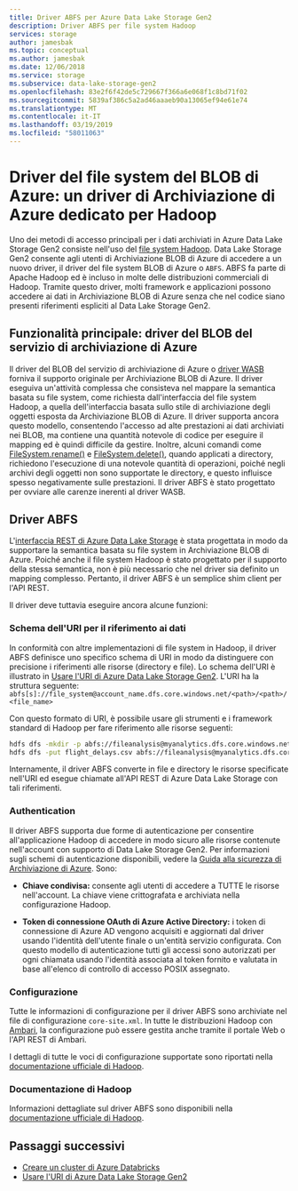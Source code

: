 ```yaml
---
title: Driver ABFS per Azure Data Lake Storage Gen2
description: Driver ABFS per file system Hadoop
services: storage
author: jamesbak
ms.topic: conceptual
ms.author: jamesbak
ms.date: 12/06/2018
ms.service: storage
ms.subservice: data-lake-storage-gen2
ms.openlocfilehash: 83e2f6f42de5c729667f366a6e068f1c8bd71f02
ms.sourcegitcommit: 5839af386c5a2ad46aaaeb90a13065ef94e61e74
ms.translationtype: MT
ms.contentlocale: it-IT
ms.lasthandoff: 03/19/2019
ms.locfileid: "58011063"
---
```

# <a name="the-azure-blob-filesystem-driver-abfs-a-dedicated-azure-storage-driver-for-hadoop"></a>Driver del file system del BLOB di Azure: un driver di Archiviazione di Azure dedicato per Hadoop

Uno dei metodi di accesso principali per i dati archiviati in Azure Data Lake Storage Gen2 consiste nell'uso del [file system Hadoop](https://hadoop.apache.org/docs/current/hadoop-project-dist/hadoop-common/filesystem/index.html). Data Lake Storage Gen2 consente agli utenti di Archiviazione BLOB di Azure di accedere a un nuovo driver, il driver del file system BLOB di Azure o `ABFS`. ABFS fa parte di Apache Hadoop ed è incluso in molte delle distribuzioni commerciali di Hadoop. Tramite questo driver, molti framework e applicazioni possono accedere ai dati in Archiviazione BLOB di Azure senza che nel codice siano presenti riferimenti espliciti al Data Lake Storage Gen2.

## <a name="prior-capability-the-windows-azure-storage-blob-driver"></a>Funzionalità principale: driver del BLOB del servizio di archiviazione di Azure

Il driver del BLOB del servizio di archiviazione di Azure o [driver WASB](https://hadoop.apache.org/docs/current/hadoop-azure/index.html) forniva il supporto originale per Archiviazione BLOB di Azure. Il driver eseguiva un'attività complessa che consisteva nel mappare la semantica basata su file system, come richiesta dall'interfaccia del file system Hadoop, a quella dell'interfaccia basata sullo stile di archiviazione degli oggetti esposta da Archiviazione BLOB di Azure. Il driver supporta ancora questo modello, consentendo l'accesso ad alte prestazioni ai dati archiviati nei BLOB, ma contiene una quantità notevole di codice per eseguire il mapping ed è quindi difficile da gestire. Inoltre, alcuni comandi come [FileSystem.rename()](https://hadoop.apache.org/docs/current/hadoop-project-dist/hadoop-common/filesystem/filesystem.html#boolean_renamePath_src_Path_d) e [FileSystem.delete()](https://hadoop.apache.org/docs/current/hadoop-project-dist/hadoop-common/filesystem/filesystem.html#boolean_deletePath_p_boolean_recursive), quando applicati a directory, richiedono l'esecuzione di una notevole quantità di operazioni, poiché negli archivi degli oggetti non sono supportate le directory, e questo influisce spesso negativamente sulle prestazioni. Il driver ABFS è stato progettato per ovviare alle carenze inerenti al driver WASB.

## <a name="the-azure-blob-file-system-driver"></a>Driver ABFS

L'[interfaccia REST di Azure Data Lake Storage](https://docs.microsoft.com/rest/api/storageservices/data-lake-storage-gen2) è stata progettata in modo da supportare la semantica basata su file system in Archiviazione BLOB di Azure. Poiché anche il file system Hadoop è stato progettato per il supporto della stessa semantica, non è più necessario che nel driver sia definito un mapping complesso. Pertanto, il driver ABFS è un semplice shim client per l'API REST.

Il driver deve tuttavia eseguire ancora alcune funzioni:

### <a name="uri-scheme-to-reference-data"></a>Schema dell'URI per il riferimento ai dati

In conformità con altre implementazioni di file system in Hadoop, il driver ABFS definisce uno specifico schema di URI in modo da distinguere con precisione i riferimenti alle risorse (directory e file). Lo schema dell'URI è illustrato in [Usare l'URI di Azure Data Lake Storage Gen2](./data-lake-storage-introduction-abfs-uri.md). L'URI ha la struttura seguente: `abfs[s]://file_system@account_name.dfs.core.windows.net/<path>/<path>/<file_name>`

Con questo formato di URI, è possibile usare gli strumenti e i framework standard di Hadoop per fare riferimento alle risorse seguenti:

```bash
hdfs dfs -mkdir -p abfs://fileanalysis@myanalytics.dfs.core.windows.net/tutorials/flightdelays/data 
hdfs dfs -put flight_delays.csv abfs://fileanalysis@myanalytics.dfs.core.windows.net/tutorials/flightdelays/data/ 
```

Internamente, il driver ABFS converte in file e directory le risorse specificate nell'URI ed esegue chiamate all'API REST di Azure Data Lake Storage con tali riferimenti.

### <a name="authentication"></a>Authentication

Il driver ABFS supporta due forme di autenticazione per consentire all'applicazione Hadoop di accedere in modo sicuro alle risorse contenute nell'account con supporto di Data Lake Storage Gen2. Per informazioni sugli schemi di autenticazione disponibili, vedere la [Guida alla sicurezza di Archiviazione di Azure](../common/storage-security-guide.md). Sono:

- **Chiave condivisa:** consente agli utenti di accedere a TUTTE le risorse nell'account. La chiave viene crittografata e archiviata nella configurazione Hadoop.

- **Token di connessione OAuth di Azure Active Directory:** i token di connessione di Azure AD vengono acquisiti e aggiornati dal driver usando l'identità dell'utente finale o un'entità servizio configurata. Con questo modello di autenticazione tutti gli accessi sono autorizzati per ogni chiamata usando l'identità associata al token fornito e valutata in base all'elenco di controllo di accesso POSIX assegnato.

### <a name="configuration"></a>Configurazione

Tutte le informazioni di configurazione per il driver ABFS sono archiviate nel file di configurazione <code>core-site.xml</code>. In tutte le distribuzioni Hadoop con [Ambari](https://ambari.apache.org/), la configurazione può essere gestita anche tramite il portale Web o l'API REST di Ambari.

I dettagli di tutte le voci di configurazione supportate sono riportati nella [documentazione ufficiale di Hadoop](https://hadoop.apache.org/docs/current/hadoop-azure/index.html).

### <a name="hadoop-documentation"></a>Documentazione di Hadoop

Informazioni dettagliate sul driver ABFS sono disponibili nella [documentazione ufficiale di Hadoop](https://hadoop.apache.org/docs/current/hadoop-azure/index.html).

## <a name="next-steps"></a>Passaggi successivi

- [Creare un cluster di Azure Databricks](./data-lake-storage-quickstart-create-databricks-account.md)
- [Usare l'URI di Azure Data Lake Storage Gen2](./data-lake-storage-introduction-abfs-uri.md)

